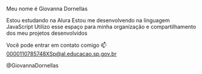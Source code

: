 Meu nome é Giovanna Dornellas

Estou estudando na Alura
Estou me desenvolvendo na linguagem JavaScript
Utilizo esse espaço para minha organização e compartilhamento dos meu projetos desenvolvidos

Você pode entrar em contato comigo 📫
0000110785748XSp@al.educacao.sp.gov.br

@GiovannaDornellas
